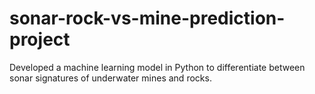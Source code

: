 # sonar-rock-vs-mine-prediction-project
Developed a machine learning model in Python to differentiate between sonar signatures of underwater mines and rocks.
